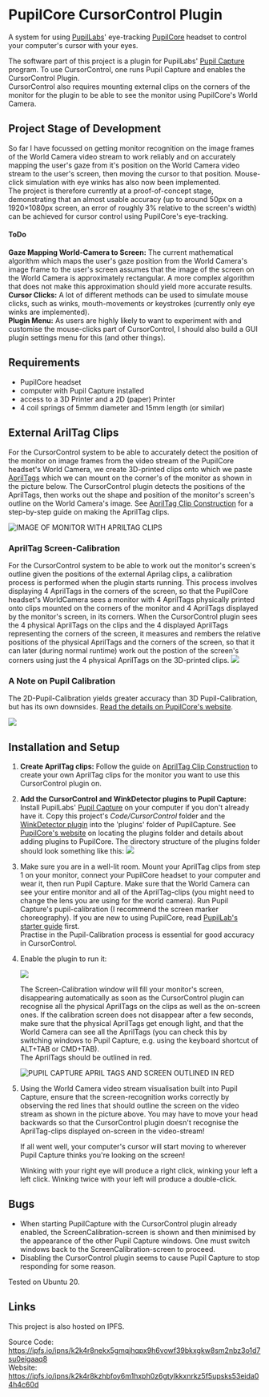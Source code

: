 # PupilCore CursorControl Plugin
A system for using [PupilLabs](https://pupil-labs.com/)' eye-tracking [PupilCore](https://pupil-labs.com/products/core/) headset to control your computer's cursor with your eyes. 

The software part of this project is a plugin for PupilLabs' [Pupil Capture](https://docs.pupil-labs.com/core/#_1-put-on-pupil-core) program. To use CursorControl, one runs Pupil Capture and enables the CursorControl Plugin.  
CursorControl also requires mounting external clips on the corners of the monitor for the plugin to be able to see the monitor using PupilCore's World Camera.

## Project Stage of Development
So far I have focussed on getting monitor recognition on the image frames of the World Camera video stream to work reliably and on accurately mapping the user's gaze from it's position on the World Camera video stream to the user's screen, then moving the cursor to that position. Mouse-click simulation with eye winks has also now been implemented.  
The project is therefore currently at a proof-of-concept stage, demonstrating that an almost usable accuracy (up to around 50px on a 1920×1080px screen, an error of roughly 3% relative to the screen's width) can be achieved for cursor control using PupilCore's eye-tracking.

#### ToDo
__Gaze Mapping World-Camera to Screen:__ The current mathematical algorithm which maps the user's gaze position from the World Camera's image frame to the user's screen assumes that the image of the screen on the World Camera is approximately rectangular. A more complex algorithm that does not make this approximation should yield more accurate results.  
__Cursor Clicks:__ A lot of different methods can be used to simulate mouse clicks, such as winks, mouth-movements or keystrokes (currently only eye winks are implemented).  
__Plugin Menu:__ As users are highly likely to want to experiment with and customise the mouse-clicks part of CursorControl, I should also build a GUI plugin settings menu for this (and other things).  

## Requirements
- PupilCore headset
- computer with Pupil Capture installed
- access to a 3D Printer and a 2D (paper) Printer
- 4 coil springs of 5mmm diameter and 15mm length (or similar) 

## External ArilTag Clips
For the CursorControl system to be able to accurately detect the position of the monitor on image frames from the video stream of the PupilCore headset's World Camera, we create 3D-printed clips onto which we paste [AprilTags](https://roboticsknowledgebase.com/wiki/sensing/apriltags/) which we can mount on the corner's of the monitor as shown in the picture below. The CursorControl plugin detects the positions of the AprilTags, then works out the shape and position of the monitor's screen's outline on the World Camera's image. See [AprilTag Clip Construction](AprilTag-Clips/AprilTagClipConstruction.md) for a step-by-step guide on making the AprilTag clips.

![IMAGE OF MONITOR WITH APRILTAG CLIPS](PhysicalSetup.png)

### AprilTag Screen-Calibration
For the CursorControl system to be able to work out the monitor's screen's outline given the positions of the external Aprilag clips, a calibration process is performed when the plugin starts running. This process involves displaying 4 AprilTags in the corners of the screen, so that the PupilCore headset's WorldCamera sees a monitor with 4 AprilTags physically printed onto clips mounted on the corners of the monitor and 4 AprilTags displayed by the monitor's screen, in its corners. When the CursorControl plugin sees the 4 physical AprilTags on the clips and the 4 displayed AprilTags representing the corners of the screen, it measures and rembers the relative positions of the physical AprilTags and the corners of the screen, so that it can later (during normal runtime) work out the postion of the screen's corners using just the 4 physical AprilTags on the 3D-printed clips.
![](ScreenCalibration.png)

### A Note on Pupil Calibration
The 2D-Pupil-Calibration yields greater accuracy than 3D Pupil-Calibration, but has its own downsides. [Read the details on PupilCore's website](https://docs.pupil-labs.com/core/best-practices/#choose-the-right-gaze-mapping-pipeline).


![](Pupil-Calibration-2D.png)

## Installation and Setup
1. __Create AprilTag clips:__ Follow the guide on [AprilTag Clip Construction](AprilTag-Clips/AprilTagClipConstruction.md) to create your own AprilTag clips for the monitor you want to use this CursorControl plugin on.
2. __Add the CursorControl and WinkDetector plugins to Pupil Capture:__ Install PupilLabs' [Pupil Capture](https://docs.pupil-labs.com/core/#_1-put-on-pupil-core) on your computer if you don't already have it. Copy this project's _Code/CursorControl_ folder and the [WinkDetector plugin](https://github.com/emendir/PupilCore-WinkDetector) into the 'plugins' folder of PupilCapture. See [PupilCore's website](https://docs.pupil-labs.com/developer/core/plugin-api/#adding-a-plugin) on locating the plugins folder and details about adding plugins to PupilCore. The directory structure of the plugins folder should look something like this:
  ![](PluginsDirectory.png)
3. Make sure you are in a well-lit room. Mount your AprilTag clips from step 1 on your monitor, connect your PupilCore headset to your computer and wear it, then run Pupil Capture. Make sure that the World Camera can see your entire monitor and all of the AprilTag-clips (you might need to change the lens you are using for the world camera). Run Pupil Capture's pupil-calibration (I recommend the screen marker choreography). If you are new to using PupilCore, read [PupilLab's starter guide](https://docs.pupil-labs.com/core/#_1-put-on-pupil-core) first.  
Practise in the Pupil-Calibration process is essential for good accuracy in CursorControl.
4. Enable the plugin to run it:

    ![](EnablePlugin.png)
  
    The Screen-Calibration window will fill your monitor's screen, disappearing automatically as soon as the CursorControl plugin can recognise all the physical AprilTags on the clips as well as the on-screen ones. If the calibration screen does not disappear after a few seconds, make sure that the physical AprilTags get enough light, and that the World Camera can see all the AprilTags (you can check this by switching windows to Pupil Capture, e.g. using the keyboard shortcut of ALT+TAB or CMD+TAB).  
    The AprilTags should be outlined in red.
  
    ![PUPIL CAPTURE APRIL TAGS AND SCREEN OUTLINED IN RED](PupilCapture.png)
  
5. Using the World Camera video stream visualisation built into Pupil Capture, ensure that the screen-recognition works correctly by observing the red lines that should outline the screen on the video stream as shown in the picture above. You may have to move your head backwards so that the CursorControl plugin doesn't recognise the AprilTag-clips displayed on-screen in the video-stream!
  
    If all went well, your computer's cursor will start moving to wherever Pupil Capture thinks you're looking on the screen!
    
    Winking with your right eye will produce a right click, winking your left a left click. Winking twice with your left will produce a double-click.

## Bugs
- When starting PupilCapture with the CursorControl plugin already enabled, the ScreenCalibration-screen is shown and then minimised by the appearance of the other Pupil Capture windows. One must switch windows back to the ScreenCalibration-screen to proceed.
- Disabling the CursorControl plugin seems to cause Pupil Capture to stop responding for some reason.

Tested on Ubuntu 20.



## Links
This project is also hosted on IPFS.

Source Code: https://ipfs.io/ipns/k2k4r8nekx5gmqjhqpx9h6vowf39bkxgkw8sm2nbz3o1d7su0eigaaq8  
Website: https://ipfs.io/ipns/k2k4r8kzhbfoy6m1hxph0z6gtylkkxnrkz5f5upsks53eida04h4c60d